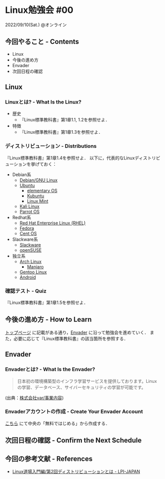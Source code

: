 # Linux勉強会 #00

2022/09/10(Sat.) @オンライン

## 今回やること - Contents

- Linux
- 今後の進め方
- Envader
- 次回日程の確認

## Linux

### Linuxとは? - What Is the Linux?

- 歴史
  - 『Linux標準教科書』第1章1.1, 1.2を参照せよ．
- 特徴
  - 『Linux標準教科書』第1章1.3を参照せよ．

### ディストリビューション - Distributions

『Linux標準教科書』第1章1.4を参照せよ．
以下に，代表的なLinuxディストリビューションを挙げておく：

- Debian系
  - [Debian/GNU Linux](https://www.debian.org/)
  - [Ubuntu](https://jp.ubuntu.com/)
    - [elementary OS](https://elementary.io/ja/)
    - [Kubuntu](https://kubuntu.org/)
    - [Linux Mint](https://linuxmint.com/)
  - [Kali Linux](https://www.kali.org/)
  - [Parrot OS](https://www.parrotsec.org/)
- Redhat系
  - [Red Hat Enterprise Linux (RHEL)](https://www.redhat.com/ja/technologies/linux-platforms/enterprise-linux)
  - [Fedora](https://getfedora.org/ja/)
  - [Cent OS](https://www.centos.org/centos-linux/)
- Slackware系
  - [Slackware](http://www.slackware.com/)
  - [openSUSE](https://www.opensuse.org/)
- 独立系
  - [Arch Linux](https://www.archlinux.jp/)
    - [Manjaro](https://manjaro.org/)
  - [Gentoo Linux](https://www.gentoo.org/)
  - [Android](https://source.android.com/)

### 確認テスト - Quiz

『Linux標準教科書』第1章1.5を参照せよ．

## 今後の進め方 - How to Learn

[トップページ](https://github.com/fumiyanll23/linux-learning) に記載がある通り，[Envader](https://envader.plus/) に沿って勉強会を進めていく．
また，必要に応じて『Linux標準教科書』の該当箇所を参照する．

## Envader

### Envaderとは? - What Is the Envader?

> 日本初の環境構築型のインフラ学習サービスを提供しております。Linuxの学習、データベース、サイバーセキュリティの学習が可能です。

(出典：[株式会社var/事業内容](https://var.co.jp/#business))

### Envaderアカウントの作成 - Create Your Envader Account

[こちら](https://envader.plus/) にて中央の「無料ではじめる」から作成する．

## 次回日程の確認 - Confirm the Next Schedule

## 今回の参考文献 - References

- [Linux道場入門編/第2回ディストリビューションとは - LPI-JAPAN](https://lpi.or.jp/lpic_all/linux/intro/intro02.shtml)
